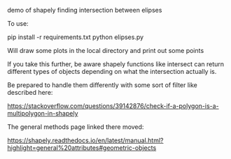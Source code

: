 demo of shapely finding intersection between elipses

To use:

pip install -r requirements.txt
python elipses.py


Will draw some plots in the local directory and print out some points

If you take this further, be aware shapely functions like intersect can return different types of objects depending on what the intersection actually is.

Be prepared to handle them differently with some sort of filter like described here:

https://stackoverflow.com/questions/39142876/check-if-a-polygon-is-a-multipolygon-in-shapely

The general methods page linked there moved:

https://shapely.readthedocs.io/en/latest/manual.html?highlight=general%20attributes#geometric-objects
